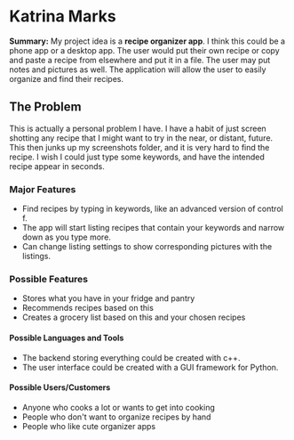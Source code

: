 # Katrina Marks

**Summary:** My project idea is a **recipe organizer app**. I think this could be a phone
app or a desktop app. The user would put their own recipe or copy and paste a recipe from
elsewhere and put it in a file. The user may put notes and pictures as well. The application 
will allow the user to easily organize and find their recipes.

## The Problem

This is actually a personal problem I have. I have a habit of just screen shotting any
recipe that I might want to try in the near, or distant, future. This then junks up my
screenshots folder, and it is very hard to find the recipe. I wish I could just type
some keywords, and have the intended recipe appear in seconds. 

### Major Features

- Find recipes by typing in keywords, like an advanced version of control f.
- The app will start listing recipes that contain your keywords and narrow down as you type more.
- Can change listing settings to show corresponding pictures with the listings.

### Possible Features

- Stores what you have in your fridge and pantry
- Recommends recipes based on this
- Creates a grocery list based on this and your chosen recipes

#### Possible Languages and Tools

- The backend storing everything could be created with c++.
- The user interface could be created with a GUI framework for Python.

#### Possible Users/Customers

- Anyone who cooks a lot or wants to get into cooking
- People who don't want to organize recipes by hand
- People who like cute organizer apps



